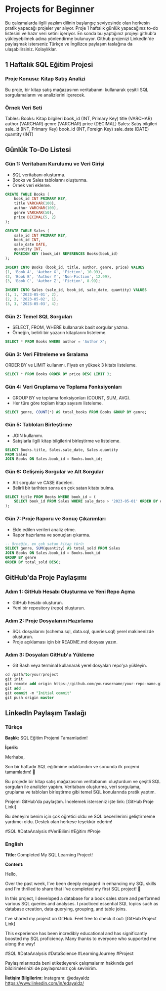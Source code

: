 # Projects for Beginner
Bu çalışmalarda ilgili yazılım dilinin başlangıç seviyesinde olan herkesin pratik yapacağı projeler yer alıyor. 
Proje 1 haftalık günlük yapacağınız to-do listesini ve hazır veri setini içeriyor.
En sonda bu yaptığınız projeyi github'a yükleyebilmek adına yönlendirme bulunuyor.
Github projenizi LinkedIn'de paylaşmak isterseniz Türkçe ve İngilizce paylaşım taslağına da ulaşabilirsiniz.
Kolaylıklar.

## 1 Haftalık SQL Eğitim Projesi

### Proje Konusu: Kitap Satış Analizi
Bu proje, bir kitap satış mağazasının veritabanını kullanarak çeşitli SQL sorgulamalarını ve analizlerini içerecek.

### Örnek Veri Seti

Tables:
  Books: Kitap bilgileri
    book_id (INT, Primary Key)
    title (VARCHAR)
    author (VARCHAR)
    genre (VARCHAR)
    price (DECIMAL)
  Sales: Satış bilgileri
    sale_id (INT, Primary Key)
    book_id (INT, Foreign Key)
    sale_date (DATE)
    quantity (INT)

## Günlük To-Do Listesi
### Gün 1: Veritabanı Kurulumu ve Veri Girişi

- SQL veritabanı oluşturma.
- Books ve Sales tablolarını oluşturma.
- Örnek veri ekleme.

```sql
CREATE TABLE Books (
    book_id INT PRIMARY KEY,
    title VARCHAR(100),
    author VARCHAR(100),
    genre VARCHAR(50),
    price DECIMAL(5, 2)
);

CREATE TABLE Sales (
    sale_id INT PRIMARY KEY,
    book_id INT,
    sale_date DATE,
    quantity INT,
    FOREIGN KEY (book_id) REFERENCES Books(book_id)
);

INSERT INTO Books (book_id, title, author, genre, price) VALUES
(1, 'Book A', 'Author X', 'Fiction', 10.99),
(2, 'Book B', 'Author Y', 'Non-Fiction', 12.99),
(3, 'Book C', 'Author Z', 'Fiction', 8.99);

INSERT INTO Sales (sale_id, book_id, sale_date, quantity) VALUES
(1, 1, '2023-05-01', 2),
(2, 2, '2023-05-02', 1),
(3, 3, '2023-05-03', 4);
```
### Gün 2: Temel SQL Sorguları

- SELECT, FROM, WHERE kullanarak basit sorgular yazma.
- Örneğin, belirli bir yazarın kitaplarını listeleme.

```sql
SELECT * FROM Books WHERE author = 'Author X';
```

### Gün 3: Veri Filtreleme ve Sıralama

ORDER BY ve LIMIT kullanımı.
Fiyatı en yüksek 3 kitabı listeleme.

```sql
SELECT * FROM Books ORDER BY price DESC LIMIT 3;
```

### Gün 4: Veri Gruplama ve Toplama Fonksiyonları

- GROUP BY ve toplama fonksiyonları (COUNT, SUM, AVG).
- Her türe göre toplam kitap sayısını listeleme.

```sql
SELECT genre, COUNT(*) AS total_books FROM Books GROUP BY genre;
```

### Gün 5: Tabloları Birleştirme

- JOIN kullanımı.
- Satışlarla ilgili kitap bilgilerini birleştirme ve listeleme.

```sql
SELECT Books.title, Sales.sale_date, Sales.quantity
FROM Sales
JOIN Books ON Sales.book_id = Books.book_id;
```

### Gün 6: Gelişmiş Sorgular ve Alt Sorgular

- Alt sorgular ve CASE ifadeleri.
- Belirli bir tarihten sonra en çok satan kitabı bulma.

```sql
SELECT title FROM Books WHERE book_id = (
    SELECT book_id FROM Sales WHERE sale_date > '2023-05-01' ORDER BY quantity DESC LIMIT 1
);
```

### Gün 7: Proje Raporu ve Sonuç Çıkarımları

- Elde edilen verileri analiz etme.
- Rapor hazırlama ve sonuçları çıkarma.

```sql
-- Örneğin, en çok satan kitap türü:
SELECT genre, SUM(quantity) AS total_sold FROM Sales
JOIN Books ON Sales.book_id = Books.book_id
GROUP BY genre
ORDER BY total_sold DESC;
```

## GitHub'da Proje Paylaşımı

### Adım 1: GitHub Hesabı Oluşturma ve Yeni Repo Açma

- GitHub hesabı oluşturun.
- Yeni bir repository (repo) oluşturun.

### Adım 2: Proje Dosyalarını Hazırlama

- SQL dosyalarını (schema.sql, data.sql, queries.sql) yerel makinenizde oluşturun.
- Proje açıklaması için bir README.md dosyası yazın.

### Adım 3: Dosyaları GitHub'a Yükleme

- Git Bash veya terminal kullanarak yerel dosyaları repo'ya yükleyin.

```sql
cd /path/to/your/project
git init
git remote add origin https://github.com/yourusername/your-repo-name.git
git add .
git commit -m "Initial commit"
git push origin master
```

## LinkedIn Paylaşım Taslağı

### Türkçe

**Başlık:** SQL Eğitim Projemi Tamamladım!


**İçerik:**

Merhaba,

Son bir haftadır SQL eğitimime odaklandım ve sonunda ilk projemi tamamladım! 🎉

Bu projede bir kitap satış mağazasının veritabanını oluşturdum ve çeşitli SQL sorguları ile analizler yaptım. Veritabanı oluşturma, veri sorgulama, gruplama ve tabloları birleştirme gibi temel SQL konularında pratik yaptım.

Projemi GitHub'da paylaştım. İncelemek isterseniz işte link: [GitHub Proje Linki]

Bu deneyim benim için çok öğretici oldu ve SQL becerilerimi geliştirmeme yardımcı oldu. Destek olan herkese teşekkür ederim!

#SQL #DataAnalysis #VeriBilimi #Eğitim #Proje

### English

**Title:** Completed My SQL Learning Project!

**Content:**

Hello,

Over the past week, I've been deeply engaged in enhancing my SQL skills and I'm thrilled to share that I've completed my first SQL project! 🎉

In this project, I developed a database for a book sales store and performed various SQL queries and analyses. I practiced essential SQL topics such as database creation, data querying, grouping, and table joins.

I've shared my project on GitHub. Feel free to check it out: [GitHub Project Link]

This experience has been incredibly educational and has significantly boosted my SQL proficiency. Many thanks to everyone who supported me along the way!

#SQL #DataAnalysis #DataScience #LearningJourney #Project

Paylaşımlarınızda beni etiketleyerek çalışmalarım hakkında geri bildirimlerinizi de paylaşırsanız çok sevinirim.

**İletişim Bilgilerim:**
Instagram: @edayaldz
https://www.linkedin.com/in/edayaldz/
